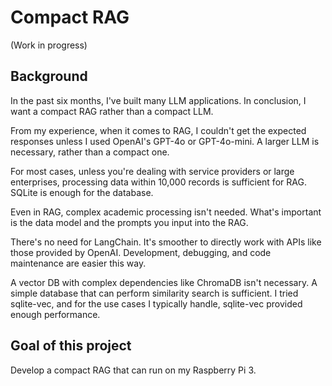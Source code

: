 # Compact RAG

(Work in progress)

## Background

In the past six months, I've built many LLM applications. In conclusion, I want a compact RAG rather than a compact LLM.

From my experience, when it comes to RAG, I couldn't get the expected responses unless I used OpenAI's GPT-4o or GPT-4o-mini. A larger LLM is necessary, rather than a compact one.

For most cases, unless you're dealing with service providers or large enterprises, processing data within 10,000 records is sufficient for RAG. SQLite is enough for the database.

Even in RAG, complex academic processing isn't needed. What's important is the data model and the prompts you input into the RAG.

There's no need for LangChain. It's smoother to directly work with APIs like those provided by OpenAI. Development, debugging, and code maintenance are easier this way.

A vector DB with complex dependencies like ChromaDB isn't necessary. A simple database that can perform similarity search is sufficient. I tried sqlite-vec, and for the use cases I typically handle, sqlite-vec provided enough performance.

## Goal of this project

Develop a compact RAG that can run on my Raspberry Pi 3.
